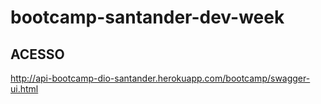 # bootcamp-santander-dev-week

## ACESSO

http://api-bootcamp-dio-santander.herokuapp.com/bootcamp/swagger-ui.html
